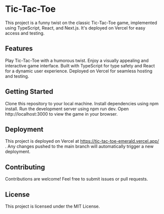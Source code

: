 # Tic-Tac-Toe
This project is a funny twist on the classic Tic-Tac-Toe game, implemented using TypeScript, React, and Next.js. It's deployed on Vercel for easy access and testing.

## Features
Play Tic-Tac-Toe with a humorous twist.
Enjoy a visually appealing and interactive game interface.
Built with TypeScript for type safety and React for a dynamic user experience.
Deployed on Vercel for seamless hosting and testing.
## Getting Started
Clone this repository to your local machine.
Install dependencies using npm install.
Run the development server using npm run dev.
Open http://localhost:3000 to view the game in your browser.
## Deployment
This project is deployed on Vercel at https://tic-tac-toe-emerald.vercel.app/ . Any changes pushed to the main branch will automatically trigger a new deployment.

## Contributing
Contributions are welcome! Feel free to submit issues or pull requests.

## License
This project is licensed under the MIT License.
